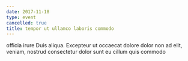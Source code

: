 ```yaml
---
date: 2017-11-18
type: event
cancelled: true
title: tempor ut ullamco laboris commodo
---
```

officia irure Duis aliqua. Excepteur ut occaecat dolore dolor non ad elit, veniam, nostrud consectetur dolor sunt eu cillum quis commodo